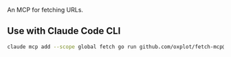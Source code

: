 An MCP for fetching URLs.

## Use with Claude Code CLI

```sh
claude mcp add --scope global fetch go run github.com/oxplot/fetch-mcp@latest
```
